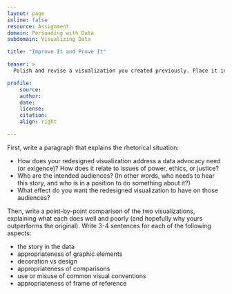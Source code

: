 ```yaml
---
layout: page
inline: false
resource: Assignment
domain: Persuading with Data
subdomain: Visualizing Data

title: "Improve It and Prove It"

teaser: >
  Polish and revise a visualization you created previously. Place it in a document, along with the original visualization of the same data.

profile:
    source:
    author:
    date:
    license:
    citation:
    align: right

---
```


First, write a paragraph that explains the rhetorical situation:
- How does your redesigned visualization address a data advocacy need (or exigence)? How does it relate to issues of power, ethics, or justice?
- Who are the intended audiences? (In other words, who needs to hear this story, and who is in a position to do something about it?)
- What effect do you want the redesigned visualization to have on those audiences?
 
Then, write a point-by-point comparison of the two visualizations, explaining what each does well and poorly (and hopefully why yours outperforms the original). Write 3-4 sentences for each of the following aspects:
- the story in the data
- appropriateness of graphic elements
- decoration vs design
- appropriateness of comparisons
- use or misuse of common visual conventions
- appropriateness of frame of reference

